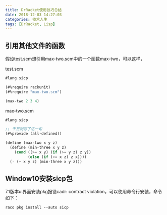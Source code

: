 ```yaml
---
title: DrRacket使用技巧总结
date: 2018-12-03 14:27:03
categories: 技术人生
tags: [DrRacket, Lisp]
---
```

## 引用其他文件的函数

假设test.scm想引用max-two.scm中的一个函数max-two，可以这样，

test.scm
```scheme
#lang sicp

(#%require rackunit)
(#%require "max-two.scm")

(max-two 2 3 4)
```

<!--more-->

max-two.scm
```scheme
#lang sicp

;; 千万别忘了这一句
(#%provide (all-defined))

(define (max-two x y z)
  (define (min-three x y z)
    (cond ((>= x y) (if (>= y z) z y))
          (else (if (>= x z) z x))))
  (- (+ x y z) (min-three x y z)))
```

## Window10安装sicp包

7.1版本ui界面安装pkg报错cadr: contract violation，可以使用命令行安装，命令如下：

```scheme
raco pkg install --auto sicp
```
